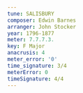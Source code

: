 ```yaml
---
tune: SALISBURY
composer: Edwin Barnes
arranger: John Stocker
year: 1796-1877
meter: 7.7.7.3.
key: F Major
anacrusis: 4
meter_error: '0'
time_signature: 3/4
meterError: 0
timeSignature: 4/4
---
```

